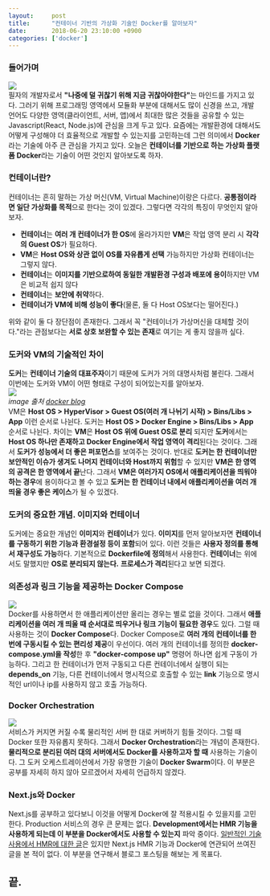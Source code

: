 ```yaml
---
layout:		post
title:		"컨테이너 기반의 가상화 기술인 Docker를 알아보자"
date:		2018-06-20 23:10:00 +0900
categories:	['docker']
---
```



<h3>들어가며</h3>
<p>
	<img src="/assets/img{{ page.id }}/docker.png" />
	<br>
	필자의 개발자로서 <b>"나중에 덜 귀찮기 위해 지금 귀찮아야한다"</b>는 마인드를 가지고 있다.
	그러기 위해 프로그래밍 영역에서 모듈화 부분에 대해서도 많이 신경을 쓰고, 개발 언어도 다양한 영역(클라이언트, 서버, 앱)에서 최대한 많은 것들을 공유할 수 있는 Javascript(React, Node.js)에 관심을 크게 두고 있다.
	요즘에는 개발환경에 대해서도 어떻게 구성해야 더 효율적으로 개발할 수 있는지를 고민하는데 그런 의미에서 <b>Docker</b>라는 기술에 아주 큰 관심을 가지고 있다.
	오늘은 <b>컨테이너를 기반으로 하는 가상화 플랫폼 Docker</b>라는 기술이 어떤 것인지 알아보도록 하자.
</p>
<h3>컨테이너란?</h3>
<p>
	컨테이너는 흔히 말하는 가상 머신(VM, Virtual Machine)이랑은 다르다.
	<b>공통점이라면 일단 가상화를 목적</b>으로 한다는 것이 있겠다.
	그렇다면 각각의 특징이 무엇인지 알아보자.
</p>
<ul>
	<li><b>컨테이너</b>는 <b>여러 개 컨테이너가 한 OS</b>에 올라가지만 <b>VM</b>은 작업 영역 분리 시 <b>각각의 Guest OS</b>가 필요하다.</li>
	<li><b>VM</b>은 <b>Host OS와 상관 없이 OS를 자유롭게 선택</b> 가능하지만 가상화 컨테이너는 그렇지 않다.</li>
	<li><b>컨테이너</b>는 <b>이미지를 기반으로하여 동일한 개발환경 구성과 배포에 용이</b>하지만 VM은 비교적 쉽지 않다</li>
	<li><b>컨테이너</b>는 <b>보안에 취약</b>하다.</li>
	<li><b>컨테이너가 VM에 비해 성능이 좋다</b>(물론, 둘 다 Host OS보다는 떨어진다.)</li>
</ul>
<p>
	위와 같이 둘 다 장단점이 존재한다.
	그래서 꼭 "컨테이너가 가상머신을 대체할 것이다."라는 관점보다는 <b>서로 상호 보완할 수 있는 존재</b>로 여기는 게 좋지 않을까 싶다.
</p>
<h3>도커와 VM의 기술적인 차이</h3>
<p>
	<b>도커</b>는 <b>컨테이너 기술의 대표주자</b>이기 때문에 도커가 거의 대명사처럼 불린다.
	그래서 이번에는 도커와 VM이 어떤 형태로 구성이 되어있는지를 알아보자.
	<br>
	<img src="/assets/img{{ page.id }}/docker-vm.png" />
	<br>
	<i>
		image 출처 <a href="https://blog.docker.com/2016/07/the-10-most-common-questions-it-admins-ask-about-docker/">docker blog</a>
	</i>
	<br>
	VM은 <b>Host OS > HyperVisor > Guest OS(여러 개 나뉘기 시작) > Bins/Libs > App</b> 이런 순서로 나뉜다.
	도커는 <b>Host OS > Docker Engine > Bins/Libs > App</b> 순서로 나뉜다.
	차이는 <b>VM</b>은 <b>Host OS 위에 Guest OS로 분리</b> 되지만 <b>도커</b>에서는 <b>Host OS 하나만 존재하고 Docker Engine에서 작업 영역이 격리</b>된다는 것이다.
	그래서 <b>도커가 성능에서 더 좋은 퍼포먼스</b>를 보여주는 것이다.
	반대로 <b>도커는 한 컨테이너만 보안적인 이슈가 생겨도 나머지 컨테이너와 Host까지 위험</b>할 수 있지만 <b>VM은 한 영역의 공격은 한 영역에서 끝</b>난다.
	그래서 <b>VM은 여러가지 OS에서 애플리케이션을 띄워야 하는 경우</b>에 용이하다고 볼 수 있고 <b>도커는 한 컨테이너 내에서 애플리케이션을 여러 개 띄울 경우 좋은 케이스</b>가 될 수 있겠다. 
</p>
<h3>도커의 중요한 개념. 이미지와 컨테이너</h3>
<p>
	도커에는 중요한 개념인 <b>이미지</b>와 <b>컨테이너</b>가 있다.
	<b>이미지</b>를 먼저 알아보자면 <b>컨테이너를 구동하기 위한 기능과 환경설정 등이 포함</b>되어 있다.
	이런 것들은 <b>사용자 정의를 통해서 재구성도 가능</b>하다.
	기본적으로 <b>Dockerfile에 정의</b>해서 사용한다.
	<b>컨테이너</b>는 위에서도 말했지만 <b>OS로 분리되지 않는다.</b>
	<b>프로세스가 격리</b>된다고 보면 되겠다.
</p>
<h3>의존성과 링크 기능을 제공하는 Docker Compose</h3>
<p>
	<img src="/assets/img{{ page.id }}/docker-compose.png" />
	<br>
	Docker를 사용하면서 한 애플리케이션만 올리는 경우는 별로 없을 것이다.
	그래서 <b>애플리케이션을 여러 개 띄울 때 순서대로 띄우거나 링크 기능이 필요한 경우</b>도 있다.
	그럴 때 사용하는 것이 <b>Docker Compose</b>다.
	Docker Compose로 <b>여러 개의 컨테이너를 한 번에 구동시킬 수 있는 편리성 제공</b>이 우선이다.
	여러 개의 컨테이너를 정의한 <b>docker-compose.yml을 작성</b>한 후 <b>"docker-compose up"</b> 명령어 하나면 쉽게 구동이 가능하다.
	그리고 한 컨테이너가 먼저 구동되고 다른 컨테이너에서 실행이 되는 <b>depends_on</b> 기능, 다른 컨테이너에서 명시적으로 호출할 수 있는 <b>link</b> 기능으로 명시적인 url이나 ip를 사용하지 않고 호출 가능하다.
</p>
<h3>Docker Orchestration</h3>
<p>
	<img src="/assets/img{{ page.id }}/docker-swarm.png" />
	<br>
	서비스가 커지면 커질 수록 물리적인 서버 한 대로 커버하기 힘들 것이다.
	그럴 때 Docker 또한 자유롭지 못하다.
	그래서 <b>Docker Orchestration</b>라는 개념이 존재한다.
	<b>물리적으로 분리된 여러 대의 서버에서도 Docker를 사용하고자 할 때</b> 사용하는 기술이다.
	그 도커 오케스트레이션에서 가장 유명한 기술이 <b>Docker Swarm</b>이다.
	이 부분은 공부를 자세히 하지 않아 모르겠어서 자세히 언급하지 않겠다.
</p>
<h3>Next.js와 Docker</h3>
<p>
	Next.js를 공부하고 있다보니 이것을 어떻게 Docker에 잘 적용시킬 수 있을지를 고민한다.
	Production 서비스의 경우 큰 문제는 없다.
	<b>Development에서는 HMR 기능을 사용하게 되는데 이 부분을 Docker에서도 사용할 수 있는지</b> 파악 중이다.
	<a target="_blank" href="http://www.summa.com/blog/docker-for-developers-hot-module-reloading-live-editing-in-containers">일반적인 기술 사용에서 HMR에 대한 글</a>은 있지만 Next.js HMR 기능과 Docker에 연관되어 쓰여진 글을 본 적이 없다.
	이 부분을 연구해서 블로그 포스팅을 해보는 게 목표다.
</p>
<h2>끝.</h2>
